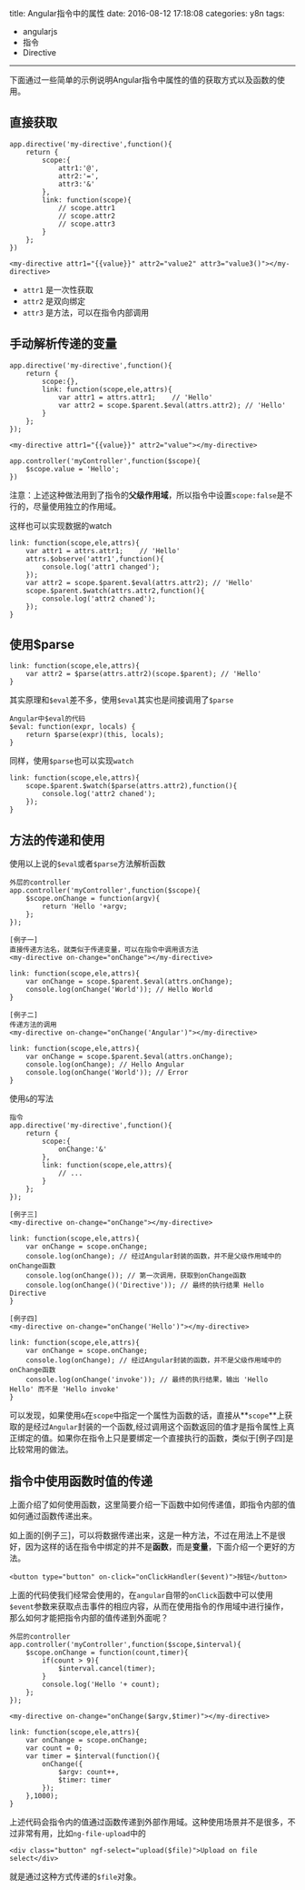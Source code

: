 title: Angular指令中的属性
date: 2016-08-12 17:18:08
categories: y8n
tags:
- angularjs
- 指令
- Directive
---

下面通过一些简单的示例说明Angular指令中属性的值的获取方式以及函数的使用。

<!--more-->
## 直接获取

```
app.directive('my-directive',function(){
	return {
		scope:{
			attr1:'@',
			attr2:'=',
			attr3:'&'
		},
		link: function(scope){
			// scope.attr1
			// scope.attr2
			// scope.attr3
		}
	};
})

<my-directive attr1="{{value}}" attr2="value2" attr3="value3()"></my-directive>
```

- `attr1` 是一次性获取
- `attr2` 是双向绑定
- `attr3` 是方法，可以在指令内部调用

## 手动解析传递的变量

```
app.directive('my-directive',function(){
	return {
		scope:{},
		link: function(scope,ele,attrs){
			var attr1 = attrs.attr1;    // 'Hello'
			var attr2 = scope.$parent.$eval(attrs.attr2); // 'Hello'
		}
	};
});

<my-directive attr1="{{value}}" attr2="value"></my-directive>

app.controller('myController',function($scope){
	$scope.value = 'Hello';
})
```
注意：上述这种做法用到了指令的**父级作用域**，所以指令中设置`scope:false`是不行的，尽量使用独立的作用域。

这样也可以实现数据的watch

```
link: function(scope,ele,attrs){
	var attr1 = attrs.attr1;    // 'Hello'
	attrs.$observe('attr1',function(){
		console.log('attr1 changed');
	});
	var attr2 = scope.$parent.$eval(attrs.attr2); // 'Hello'
	scope.$parent.$watch(attrs.attr2,function(){
		console.log('attr2 chaned');
	});
}
```

## 使用$parse

```
link: function(scope,ele,attrs){
	var attr2 = $parse(attrs.attr2)(scope.$parent); // 'Hello'
}
```
其实原理和`$eval`差不多，使用`$eval`其实也是间接调用了`$parse`

```
Angular中$eval的代码
$eval: function(expr, locals) {
	return $parse(expr)(this, locals);
}
```
同样，使用`$parse`也可以实现`watch`

```
link: function(scope,ele,attrs){
	scope.$parent.$watch($parse(attrs.attr2),function(){
		console.log('attr2 chaned');
	});
}
```

## 方法的传递和使用

使用以上说的`$eval`或者`$parse`方法解析函数

```
外层的controller
app.controller('myController',function($scope){
	$scope.onChange = function(argv){
		return 'Hello '+argv;
	};
});
```

```
[例子一]
直接传递方法名，就类似于传递变量，可以在指令中调用该方法
<my-directive on-change="onChange"></my-directive>

link: function(scope,ele,attrs){
	var onChange = scope.$parent.$eval(attrs.onChange);
	console.log(onChange('World')); // Hello World
}
```

```
[例子二]
传递方法的调用
<my-directive on-change="onChange('Angular')"></my-directive>

link: function(scope,ele,attrs){
	var onChange = scope.$parent.$eval(attrs.onChange);
	console.log(onChange); // Hello Angular
	console.log(onChange('World')); // Error
}
```
使用`&`的写法

```
指令
app.directive('my-directive',function(){
	return {
		scope:{
			onChange:'&'
		},
		link: function(scope,ele,attrs){
			// ...
		}
	};
});
```

```
[例子三]
<my-directive on-change="onChange"></my-directive>

link: function(scope,ele,attrs){
	var onChange = scope.onChange;
	console.log(onChange); // 经过Angular封装的函数，并不是父级作用域中的onChange函数
	console.log(onChange()); // 第一次调用，获取到onChange函数
	console.log(onChange()('Directive')); // 最终的执行结果 Hello Directive
}
```

```
[例子四]
<my-directive on-change="onChange('Hello')"></my-directive>

link: function(scope,ele,attrs){
	var onChange = scope.onChange;
	console.log(onChange); // 经过Angular封装的函数，并不是父级作用域中的onChange函数
	console.log(onChange('invoke')); // 最终的执行结果，输出 'Hello Hello' 而不是 'Hello invoke'
}
```
可以发现，如果使用`&`在`scope`中指定一个属性为函数的话，直接从**`scope`**上获取的是经过`Angular`封装的一个函数,经过调用这个函数返回的值才是指令属性上真正绑定的值。如果你在指令上只是要绑定一个直接执行的函数，类似于[例子四]是比较常用的做法。

## 指令中使用函数时值的传递

上面介绍了如何使用函数，这里简要介绍一下函数中如何传递值，即指令内部的值如何通过函数传递出来。

如上面的[例子三]，可以将数据传递出来，这是一种方法，不过在用法上不是很好，因为这样的话在指令中绑定的并不是**函数**，而是**变量**，下面介绍一个更好的方法。

```
<button type="button" on-click="onClickHandler($event)">按钮</button>
```
上面的代码使我们经常会使用的，在`angular`自带的`onClick`函数中可以使用`$event`参数来获取点击事件的相应内容，从而在使用指令的作用域中进行操作，那么如何才能把指令内部的值传递到外面呢？

```
外层的controller
app.controller('myController',function($scope,$interval){
	$scope.onChange = function(count,timer){
		if(count > 9){
			$interval.cancel(timer);
		}
		console.log('Hello '+ count);
	};
});
```

```
<my-directive on-change="onChange($argv,$timer)"></my-directive>

link: function(scope,ele,attrs){
	var onChange = scope.onChange;
	var count = 0;
	var timer = $interval(function(){
		onChange({
			$argv: count++,
			$timer: timer
		});
	},1000);
}
```
上述代码会指令内的值通过函数传递到外部作用域。这种使用场景并不是很多，不过非常有用，比如`ng-file-upload`中的

```
<div class="button" ngf-select="upload($file)">Upload on file select</div>
```
就是通过这种方式传递的`$file`对象。
